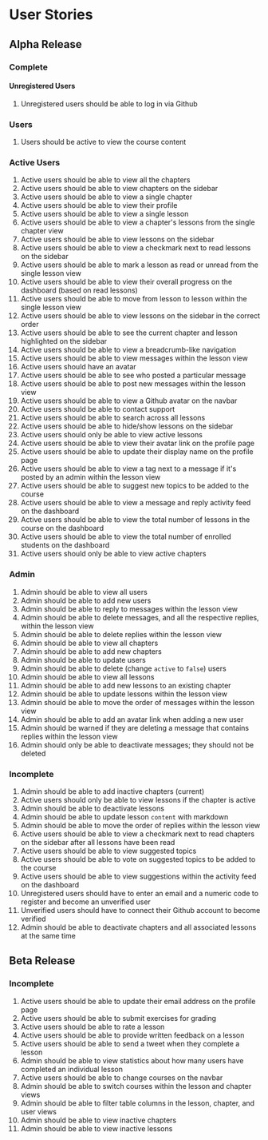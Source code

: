 # User Stories

## Alpha Release

### Complete

#### Unregistered Users

1. Unregistered users should be able to log in via Github

### Users

1. Users should be active to view the course content

### Active Users

1. Active users should be able to view all the chapters
1. Active users should be able to view chapters on the sidebar
1. Active users should be able to view a single chapter
1. Active users should be able to view their profile
1. Active users should be able to view a single lesson
1. Active users should be able to view a chapter's lessons from the single chapter view
1. Active users should be able to view lessons on the sidebar
1. Active users should be able to view a checkmark next to read lessons on the sidebar
1. Active users should be able to mark a lesson as read or unread from the single lesson view
1. Active users should be able to view their overall progress on the dashboard (based on read lessons)
1. Active users should be able to move from lesson to lesson within the single lesson view
1. Active users should be able to view lessons on the sidebar in the correct order
1. Active users should be able to see the current chapter and lesson highlighted on the sidebar
1. Active users should be able to view a breadcrumb-like navigation
1. Active users should be able to view messages within the lesson view
1. Active users should have an avatar
1. Active users should be able to see who posted a particular message
1. Active users should be able to post new messages within the lesson view
1. Active users should be able to view a Github avatar on the navbar
1. Active users should be able to contact support
1. Active users should be able to search across all lessons
1. Active users should be able to hide/show lessons on the sidebar
1. Active users should only be able to view active lessons
1. Active users should be able to view their avatar link on the profile page
1. Active users should be able to update their display name on the profile page
1. Active users should be able to view a tag next to a message if it's posted by an admin within the lesson view
1. Active users should be able to suggest new topics to be added to the course
1. Active users should be able to view a message and reply activity feed on the dashboard
1. Active users should be able to view the total number of lessons in the course on the dashboard
1. Active users should be able to view the total number of enrolled students on the dashboard
1. Active users should only be able to view active chapters

### Admin

1. Admin should be able to view all users
1. Admin should be able to add new users
1. Admin should be able to reply to messages within the lesson view
1. Admin should be able to delete messages, and all the respective replies, within the lesson view
1. Admin should be able to delete replies within the lesson view
1. Admin should be able to view all chapters
1. Admin should be able to add new chapters
1. Admin should be able to update users
1. Admin should be able to delete (change `active` to `false`) users
1. Admin should be able to view all lessons
1. Admin should be able to add new lessons to an existing chapter
1. Admin should be able to update lessons within the lesson view
1. Admin should be able to move the order of messages within the lesson view
1. Admin should be able to add an avatar link when adding a new user
1. Admin should be warned if they are deleting a message that contains replies within the lesson view
1. Admin should only be able to deactivate messages; they should not be deleted

### Incomplete

1. Admin should be able to add inactive chapters (current)
1. Active users should only be able to view lessons if the chapter is active
1. Admin should be able to deactivate lessons
1. Admin should be able to update lesson `content` with markdown
1. Admin should be able to move the order of replies within the lesson view
1. Active users should be able to view a checkmark next to read chapters on the sidebar after all lessons have been read
1. Active users should be able to view suggested topics
1. Active users should be able to vote on suggested topics to be added to the course
1. Active users should be able to view suggestions within the activity feed on the dashboard
1. Unregistered users should have to enter an email and a numeric code to register and become an unverified user
1. Unverified users should have to connect their Github account to become verified
1. Admin should be able to deactivate chapters and all associated lessons at the same time

## Beta Release

### Incomplete

1. Active users should be able to update their email address on the profile page
1. Active users should be able to submit exercises for grading
1. Active users should be able to rate a lesson
1. Active users should be able to provide written feedback on a lesson
1. Active users should be able to send a tweet when they complete a lesson
1. Admin should be able to view statistics about how many users have completed an individual lesson
1. Active users should be able to change courses on the navbar
1. Admin should be able to switch courses within the lesson and chapter views
1. Admin should be able to filter table columns in the lesson, chapter, and user views
1. Admin should be able to view inactive chapters
1. Admin should be able to view inactive lessons
